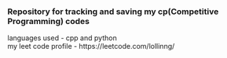 <h3>Repository for tracking and saving my cp(Competitive Programming) codes</h3>  
languages used  - cpp and python<br>
my leet code profile - https://leetcode.com/lollinng/
